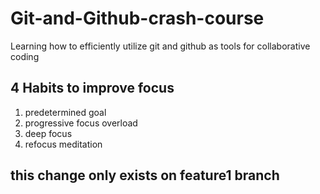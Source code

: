 # Git-and-Github-crash-course
Learning how to efficiently utilize git and github as tools for collaborative coding

## 4 Habits to improve focus

1. predetermined goal
2. progressive focus overload
3. deep focus
4. refocus meditation

## this change only exists on feature1 branch